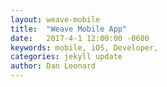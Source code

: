 ```yaml
---
layout: weave-mobile
title:  "Weave Mobile App"
date:   2017-4-1 12:00:00 -0600
keywords: mobile, iOS, Developer,
categories: jekyll update
author: Dan Leonard
---
```

